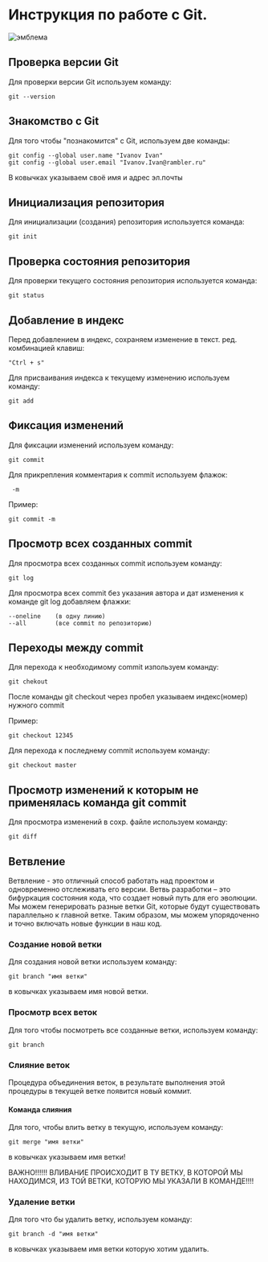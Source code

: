# **Инструкция по работе с Git.**

![эмблема](git.jpg)

## Проверка версии Git

Для проверки версии Git используем команду:

    git --version

## Знакомство с Git

Для того чтобы "познакомится" с Git, используем две команды:

    git config --global user.name "Ivanov Ivan"
    git config --global user.email "Ivanov.Ivan@rambler.ru"

В ковычках указываем своё имя и адрес эл.почты     

## Инициализация репозитория

Для инициализации (создания) репозитория используется команда:

    git init

## Проверка состояния репозитория

Для проверки текущего состояния репозитория используется команда: 

    git status

## Добавление в индекс

Перед добавлением в индекс, сохраняем изменение в текст. ред. комбинацией клавиш: 
    
    "Ctrl + s"

Для присваивания индекса к текущему изменению используем команду:

    git add

## Фиксация изменений

Для фиксации изменений используем команду:

    git commit

Для прикрепления комментария к commit используем флажок:

     -m

Пример:

    git commit -m

## Просмотр всех созданных commit 

Для просмотра всех созданных commit используем команду:

    git log

Для просмотра всех commit без указания автора и дат изменения к команде git log добавляем флажки:

    --oneline    (в одну линию)
    --all        (все commit по репозиторию)

 ## Переходы между commit 

Для перехода к необходимому commit изпользуем команду:

    git chekout

После команды git checkout через пробел указываем индекс(номер) нужного commit

Пример:

    git checkout 12345

Для перехода к последнему commit используем команду:

    git checkout master

## Просмотр изменений к которым не применялась команда git commit

Для просмотра изменений в сохр. файле используем команду:

    git diff

## Ветвление

Ветвление - это отличный способ работать над проектом и одновременно отслеживать его версии. Ветвь разработки – это бифуркация состояния кода, что создает новый путь для его эволюции. Мы можем генерировать разные ветки Git, которые будут существовать параллельно к главной ветке. Таким образом, мы можем упорядоченно и точно включать новые функции в наш код.

### Создание новой ветки

Для создания новой ветки используем команду:

    git branch "имя ветки"

в ковычках указываем имя новой ветки.

### Просмотр всех веток

Для того чтобы посмотреть все созданные ветки, используем команду:

    git branch
    

### Слияние веток

Процедура объединения веток, в результате выполнения этой процедуры в текущей ветке появится новый коммит.

#### Команда слияния

Для того, чтобы влить ветку в текущую, используем команду:

    git merge "имя ветки"
в ковычках указываем имя ветки!

ВАЖНО!!!!!! ВЛИВАНИЕ ПРОИСХОДИТ В ТУ ВЕТКУ, В КОТОРОЙ МЫ НАХОДИМСЯ, ИЗ ТОЙ ВЕТКИ, КОТОРУЮ МЫ УКАЗАЛИ В КОМАНДЕ!!!!

### Удаление ветки

Для того что бы удалить ветку, используем команду:

    git branch -d "имя ветки"
в ковычках указываем имя ветки которую хотим удалить. 
